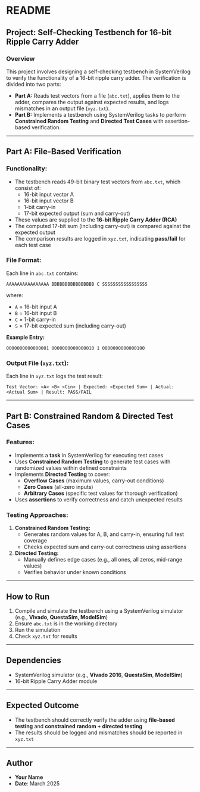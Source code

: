 # README

## Project: Self-Checking Testbench for 16-bit Ripple Carry Adder

### Overview
This project involves designing a self-checking testbench in SystemVerilog to verify the functionality of a 16-bit ripple carry adder. The verification is divided into two parts:

- **Part A:** Reads test vectors from a file (`abc.txt`), applies them to the adder, compares the output against expected results, and logs mismatches in an output file (`xyz.txt`).
- **Part B:** Implements a testbench using SystemVerilog tasks to perform **Constrained Random Testing** and **Directed Test Cases** with assertion-based verification.

---

## Part A: File-Based Verification

### Functionality:
- The testbench reads 49-bit binary test vectors from `abc.txt`, which consist of:
  - 16-bit input vector A
  - 16-bit input vector B
  - 1-bit carry-in
  - 17-bit expected output (sum and carry-out)
- These values are supplied to the **16-bit Ripple Carry Adder (RCA)**
- The computed 17-bit sum (including carry-out) is compared against the expected output
- The comparison results are logged in `xyz.txt`, indicating **pass/fail** for each test case

### File Format:
Each line in `abc.txt` contains:
```
AAAAAAAAAAAAAAAA BBBBBBBBBBBBBBBB C SSSSSSSSSSSSSSSSS
```
where:
- `A` = 16-bit input A
- `B` = 16-bit input B
- `C` = 1-bit carry-in
- `S` = 17-bit expected sum (including carry-out)

**Example Entry:**
```
0000000000000001 0000000000000010 1 0000000000000100
```

### Output File (`xyz.txt`):
Each line in `xyz.txt` logs the test result:
```
Test Vector: <A> <B> <Cin> | Expected: <Expected Sum> | Actual: <Actual Sum> | Result: PASS/FAIL
```

---

## Part B: Constrained Random & Directed Test Cases

### Features:
- Implements a **task** in SystemVerilog for executing test cases
- Uses **Constrained Random Testing** to generate test cases with randomized values within defined constraints
- Implements **Directed Testing** to cover:
  - **Overflow Cases** (maximum values, carry-out conditions)
  - **Zero Cases** (all-zero inputs)
  - **Arbitrary Cases** (specific test values for thorough verification)
- Uses **assertions** to verify correctness and catch unexpected results

### Testing Approaches:
1. **Constrained Random Testing:**
   - Generates random values for A, B, and carry-in, ensuring full test coverage
   - Checks expected sum and carry-out correctness using assertions
2. **Directed Testing:**
   - Manually defines edge cases (e.g., all ones, all zeros, mid-range values)
   - Verifies behavior under known conditions

---

## How to Run
1. Compile and simulate the testbench using a SystemVerilog simulator (e.g., **Vivado, QuestaSim, ModelSim**)
2. Ensure `abc.txt` is in the working directory
3. Run the simulation
4. Check `xyz.txt` for results

---

## Dependencies
- SystemVerilog simulator (e.g., **Vivado 2016**, **QuestaSim**, **ModelSim**)
- 16-bit Ripple Carry Adder module

---

## Expected Outcome
- The testbench should correctly verify the adder using **file-based testing** and **constrained random + directed testing**
- The results should be logged and mismatches should be reported in `xyz.txt`

---

## Author
- **Your Name**
- **Date**: March 2025

